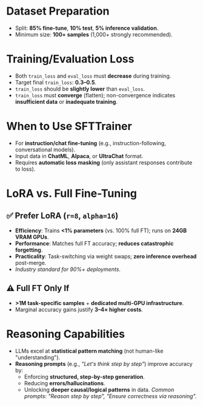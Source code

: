 # Dataset Preparation
- Split: **85% fine-tune**, **10% test**, **5% inference validation**.
- Minimum size: **100+ samples** (1,000+ strongly recommended).

# Training/Evaluation Loss
- Both `train_loss` and `eval_loss` must **decrease** during training.
- Target final `train_loss`: **0.3–0.5**.
- `train_loss` should be **slightly lower** than `eval_loss`.
- `train_loss` must **converge** (flatten); non-convergence indicates **insufficient data** or **inadequate training**.

# When to Use SFTTrainer
- For **instruction/chat fine-tuning** (e.g., instruction-following, conversational models).
- Input data in **ChatML**, **Alpaca**, or **UltraChat** format.
- Requires **automatic loss masking** (only assistant responses contribute to loss).

# LoRA vs. Full Fine-Tuning
## ✅ **Prefer LoRA** (`r=8`, `alpha=16`)
  - **Efficiency**: Trains **<1% parameters** (vs. 100% full FT); runs on **24GB VRAM GPUs**.
  - **Performance**: Matches full FT accuracy; **reduces catastrophic forgetting**.
  - **Practicality**: Task-switching via weight swaps; **zero inference overhead** post-merge.
  - *Industry standard for 90%+ deployments*.

## ⚠️ **Full FT Only If**
  - **>1M task-specific samples** + **dedicated multi-GPU infrastructure**.
  - Marginal accuracy gains justify **3–4× higher costs**.

# Reasoning Capabilities
- LLMs excel at **statistical pattern matching** (not human-like "understanding").
- **Reasoning prompts** (e.g., *"Let's think step by step"*) improve accuracy by:
  - Enforcing **structured, step-by-step generation**.
  - Reducing **errors/hallucinations**.
  - Unlocking **deeper causal/logical patterns** in data.
  *Common prompts: "Reason step by step", "Ensure correctness via reasoning".*
